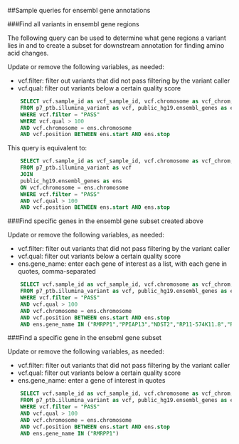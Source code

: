 ##Sample queries for ensembl gene annotations

###Find all variants in ensembl gene regions

The following query can be used to determine what gene regions a variant
lies in and to create a subset for downstream annotation for finding
amino acid changes.

Update or remove the following variables, as needed:  
- vcf.filter: filter out variants that did not pass filtering by the variant caller  
- vcf.qual: filter out variants below a certain quality score

```sql
    SELECT vcf.sample_id as vcf_sample_id, vcf.chromosome as vcf_chrom, vcf.position as vcf_pos,vcf.ref as vcf_ref, vcf.alt as vcf_alt, vcf.id as vcf_rsID, ens.start as ensembl_start, ens.stop as ensembl_end, ens.feature, ens.gene_name as ensembl_gene_name, ens.gene_id as ensembl_geneid, ens.gene_biotype as ensembl_gene_biotype, ens.transcript_name as ensembl_tx_name,ens.transcript_id as ensembl_trans_id, ens.exon_id as ensembl_exonid, ens.strand as ensembl_strand
    FROM p7_ptb.illumina_variant as vcf, public_hg19.ensembl_genes as ens  
    WHERE vcf.filter = "PASS" 
    WHERE vcf.qual > 100
    AND vcf.chromosome = ens.chromosome  
    AND vcf.position BETWEEN ens.start AND ens.stop  
```

This query is equivalent to:
```sql
    SELECT vcf.sample_id as vcf_sample_id, vcf.chromosome as vcf_chrom, vcf.position as vcf_pos,vcf.ref as vcf_ref, vcf.alt as vcf_alt, vcf.id as vcf_rsID, ens.start as ensembl_start, ens.stop as ensembl_end, ens.feature, ens.gene_name as ensembl_gene_name, ens.gene_id as ensembl_geneid, ens.gene_biotype as ensembl_gene_biotype, ens.transcript_name as ensembl_tx_name,ens.transcript_id as ensembl_trans_id, ens.exon_id as ensembl_exonid, ens.strand as ensembl_strand
    FROM p7_ptb.illumina_variant as vcf
    JOIN
    public_hg19.ensembl_genes as ens 
    ON vcf.chromosome = ens.chromosome  
    WHERE vcf.filter = "PASS"
    AND vcf.qual > 100
    AND vcf.position BETWEEN ens.start AND ens.stop 
```

###Find specific genes in the ensembl gene subset created above

Update or remove the following variables, as needed:  
- vcf.filter: filter out variants that did not pass filtering by the variant caller  
- vcf.qual: filter out variants below a certain quality score  
- ens.gene\_name: enter each gene of interest as a list, with each gene in quotes, comma-separated

```sql
    SELECT vcf.sample_id as vcf_sample_id, vcf.chromosome as vcf_chrom, vcf.position as vcf_pos,vcf.ref as vcf_ref, vcf.alt as vcf_alt, vcf.id as vcf_rsID, ens.start as ensembl_start, ens.stop as ensembl_end, ens.feature, ens.gene_name as ensembl_gene_name, ens.gene_id as ensembl_geneid, ens.gene_biotype as ensembl_gene_biotype, ens.transcript_name as ensembl_tx_name,ens.transcript_id as ensembl_trans_id, ens.exon_id as ensembl_exonid, ens.strand as ensembl_strand
    FROM p7_ptb.illumina_variant as vcf, public_hg19.ensembl_genes as ens  
    WHERE vcf.filter = "PASS"  
    AND vcf.qual > 100
    AND vcf.chromosome = ens.chromosome  
    AND vcf.position BETWEEN ens.start AND ens.stop 
    AND ens.gene_name IN ("RMRPP1","PPIAP13","NDST2","RP11-574K11.8","RPL39P25")
```

###Find a specific gene in the ensebml gene subset

Update or remove the following variables, as needed:  
- vcf.filter: filter out variants that did not pass filtering by the variant caller  
- vcf.qual: filter out variants below a certain quality score  
- ens.gene\_name: enter a gene of interest in quotes

```sql
    SELECT vcf.sample_id as vcf_sample_id, vcf.chromosome as vcf_chrom, vcf.position as vcf_pos,vcf.ref as vcf_ref, vcf.alt as vcf_alt, vcf.id as vcf_rsID, ens.start as ensembl_start, ens.stop as ensembl_end, ens.feature, ens.gene_name as ensembl_gene_name, ens.gene_id as ensembl_geneid, ens.gene_biotype as ensembl_gene_biotype, ens.transcript_name as ensembl_tx_name,ens.transcript_id as ensembl_trans_id, ens.exon_id as ensembl_exonid, ens.strand as ensembl_strand
    FROM p7_ptb.illumina_variant as vcf, public_hg19.ensembl_genes as ens  
    WHERE vcf.filter = "PASS"  
    AND vcf.qual > 100
    AND vcf.chromosome = ens.chromosome  
    AND vcf.position BETWEEN ens.start AND ens.stop 
    AND ens.gene_name IN ("RMRPP1")
```
